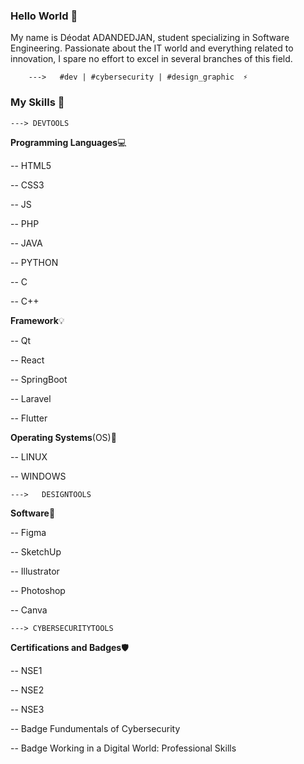 ### Hello World 👋


My name is Déodat ADANDEDJAN, student specializing in Software Engineering. Passionate about the IT world and everything related to innovation, I spare no effort to excel in several branches of this field.
       
        --->   #dev | #cybersecurity | #design_graphic  ⚡
        

### My Skills :rocket:




    ---> DEVTOOLS


**Programming Languages**:computer:



-- HTML5

-- CSS3

-- JS 

-- PHP 

-- JAVA  

-- PYTHON 

-- C   

-- C++


**Framework**:bulb:



-- Qt

-- React

-- SpringBoot

-- Laravel

-- Flutter


**Operating Systems**(OS):dvd:



-- LINUX   

-- WINDOWS




    --->   DESIGNTOOLS
    

 **Software**:low_brightness:    
                                                                      

-- Figma 

-- SketchUp

-- Illustrator 

-- Photoshop

-- Canva



 
    ---> CYBERSECURITYTOOLS



**Certifications and Badges**:shield:


-- NSE1

-- NSE2

-- NSE3

-- Badge Fundumentals of Cybersecurity 

-- Badge Working in a Digital World: Professional Skills 


